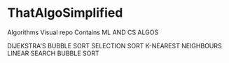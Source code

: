 # ThatAlgoSimplified
Algorithms Visual repo
Contains ML AND CS ALGOS 

DIJEKSTRA'S
BUBBLE SORT 
SELECTION SORT 
K-NEAREST NEIGHBOURS
LINEAR SEARCH 
BUBBLE SORT
